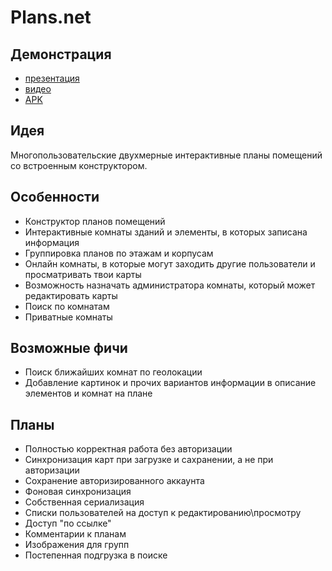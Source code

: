 # Plans.net
Демонстрация
------------
* [презентация]
* [видео]
* [APK]

[презентация]: https://docs.google.com/presentation/d/1ABSJsHkVaqpgQqQ1YXEBqMYor2R7t8-12MsSpaSfIwc/edit?usp=sharing
[видео]: https://youtu.be/g3LOm3XMufw
[APK]: https://drive.google.com/open?id=1uNbCwDd0VtIWy__wcP0CVCojCd-sZ3du

Идея
----
Многопользовательские двухмерные интерактивные планы помещений со встроенным конструктором.

Особенности
-----------
* Конструктор планов помещений
* Интерактивные комнаты зданий и элементы, в которых записана информация
* Группировка планов по этажам и корпусам
* Онлайн комнаты, в которые могут заходить другие пользователи и просматривать твои карты
* Возможность назначать администратора комнаты, который может редактировать карты
* Поиск по комнатам
* Приватные комнаты

Возможные фичи
--------------
* Поиск ближайших комнат по геолокации
* Добавление картинок и прочих вариантов информации в описание элементов и комнат на плане

Планы
-----
* Полностью корректная работа без авторизации
* Синхронизация карт при загрузке и сахранении, а не при авторизации
* Сохранение авторизированного аккаунта
* Фоновая синхронизация
* Собственная сериализация
* Списки пользователей на доступ к редактированию\просмотру
* Доступ "по ссылке"
* Комментарии к планам
* Изображения для групп
* Постепенная подгрузка в поиске
